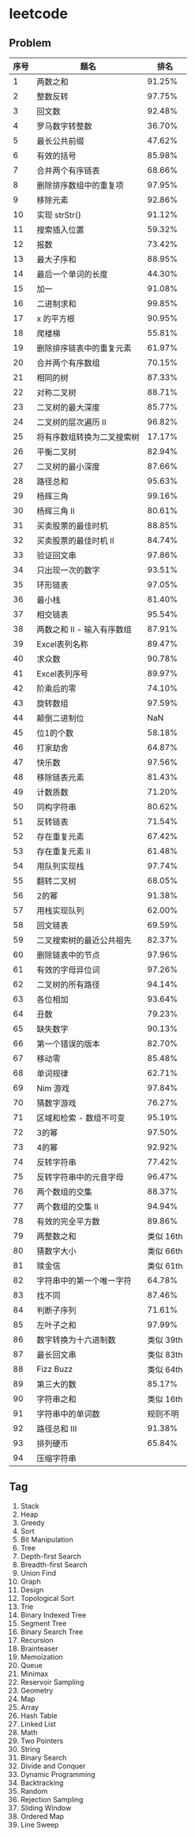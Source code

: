 # leetcode

## Problem
序号 | 题名 | 排名
-- | -- | --
1 | 两数之和 | 91.25%
2 | 整数反转 | 97.75%
3 | 回文数 | 92.48%
4 | 罗马数字转整数 | 36.70%
5 | 最长公共前缀 | 47.62%
6 | 有效的括号 | 85.98%
7 | 合并两个有序链表 | 68.66%
8 | 删除排序数组中的重复项 | 97.95%
9 | 移除元素 | 92.86%
10 | 实现 strStr() | 91.12%
11 | 搜索插入位置 | 59.32%
12 | 报数 | 73.42%
13 | 最大子序和 | 88.95%
14 | 最后一个单词的长度 | 44.30%
15 | 加一 | 91.08%
16 | 二进制求和 | 99.85%
17 | x 的平方根 | 90.95%
18 | 爬楼梯 | 55.81%
19 | 删除排序链表中的重复元素 | 61.97%
20 | 合并两个有序数组 | 70.15%
21 | 相同的树 | 87.33%
22 | 对称二叉树 | 88.71%
23 | 二叉树的最大深度 | 85.77%
24 | 二叉树的层次遍历 II | 96.82%
25 | 将有序数组转换为二叉搜索树 | 17.17%
26 | 平衡二叉树 | 82.94%
27 | 二叉树的最小深度 | 87.66%
28 | 路径总和 | 95.63%
29 | 杨辉三角 | 99.16%
30 | 杨辉三角 II | 80.61%
31 | 买卖股票的最佳时机 | 88.85%
32 | 买卖股票的最佳时机 II | 84.74%
33 | 验证回文串 | 97.86%
34 | 只出现一次的数字 | 93.51%
35 | 环形链表 | 97.05%
36 | 最小栈 | 81.40%
37 | 相交链表 | 95.54%
38 | 两数之和 II - 输入有序数组 | 87.91%
39 | Excel表列名称 | 89.47%
40 | 求众数 | 90.78%
41 | Excel表列序号 | 89.97%
42 | 阶乘后的零 | 74.10%
43 | 旋转数组 | 97.59%
44 | 颠倒二进制位 | NaN
45 | 位1的个数 | 58.18%
46 | 打家劫舍 | 64.87%
47 | 快乐数 | 97.56%
48 | 移除链表元素 | 81.43%
49 | 计数质数 | 71.20%
50 | 同构字符串 | 80.62%
51 | 反转链表 | 71.54%
52 | 存在重复元素 | 67.42%
53 | 存在重复元素 II | 61.48%
54 | 用队列实现栈 | 97.74%
55 | 翻转二叉树 | 68.05%
56 | 2的幂 | 91.38%
57 | 用栈实现队列 | 62.00%
58 | 回文链表 | 69.59%
59 | 二叉搜索树的最近公共祖先 | 82.37%
60 | 删除链表中的节点 | 97.96%
61 | 有效的字母异位词 | 97.26%
62 | 二叉树的所有路径 | 94.14%
63 | 各位相加 | 93.64%
64 | 丑数 | 79.23%
65 | 缺失数字 | 90.13%
66 | 第一个错误的版本 | 82.70%
67 | 移动零 | 85.48%
68 | 单词规律 | 62.71%
69 | Nim 游戏 | 97.84%
70 | 猜数字游戏 | 76.27%
71 | 区域和检索 - 数组不可变 | 95.19%
72 | 3的幂 | 97.50%
73 | 4的幂 | 92.92%
74 | 反转字符串 | 77.42%
75 | 反转字符串中的元音字母 | 96.47%
76 | 两个数组的交集 | 88.37%
77 | 两个数组的交集 II | 94.94%
78 | 有效的完全平方数 | 89.86%
79 | 两整数之和 | 类似 16th
80 | 猜数字大小 | 类似 66th
81 | 赎金信 | 类似 61th
82 | 字符串中的第一个唯一字符 | 64.78%
83 | 找不同 | 87.46%
84 | 判断子序列 | 71.61%
85 | 左叶子之和 | 97.99%
86 | 数字转换为十六进制数 | 类似 39th
87 | 最长回文串 | 类似 83th
88 | Fizz Buzz | 类似 64th
89 | 第三大的数 | 85.17%
90 | 字符串之和 | 类似 16th
91 | 字符串中的单词数 | 规则不明
92 | 路径总和 III | 91.38%
93 | 排列硬币 | 65.84%
94 | 压缩字符串 |

## Tag
1. Stack
1. Heap
1. Greedy
1. Sort
1. Bit Manipulation
1. Tree
1. Depth-first Search
1. Breadth-first Search
1. Union Find
1. Graph
1. Design
1. Topological Sort
1. Trie
1. Binary Indexed Tree
1. Segment Tree
1. Binary Search Tree
1. Recursion
1. Brainteaser
1. Memoization
1. Queue
1. Minimax
1. Reservoir Sampling
1. Geometry
1. Map
1. Array
1. Hash Table
1. Linked List
1. Math
1. Two Pointers
1. String
1. Binary Search
1. Divide and Conquer
1. Dynamic Programming
1. Backtracking
1. Random 
1. Rejection Sampling 
1. Sliding Window 
1. Ordered Map 
1. Line Sweep 